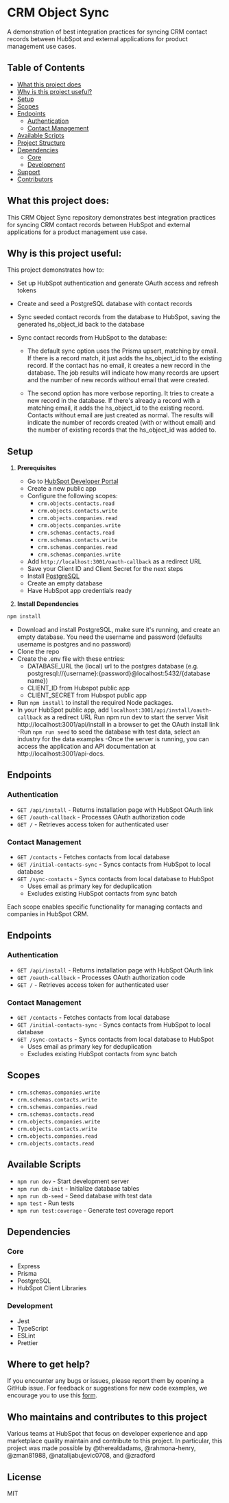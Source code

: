# CRM Object Sync

A demonstration of best integration practices for syncing CRM contact records between HubSpot and external applications for product management use cases.

## Table of Contents

- [What this project does](#what-this-project-does)
- [Why is this project useful?](#why-is-this-project-useful)
- [Setup](#setup)
- [Scopes](#scopes)
- [Endpoints](#endpoints)
  - [Authentication](#authentication)
  - [Contact Management](#contact-management)
- [Available Scripts](#available-scripts)
- [Project Structure](#project-structure)
- [Dependencies](#dependencies)
  - [Core](#core)
  - [Development](#development)
- [Support](#support)
- [Contributors](#contributors)

## What this project does:

This CRM Object Sync repository demonstrates best integration practices for syncing CRM contact records between HubSpot and external applications for a product management use case.

## Why is this project useful:

This project demonstrates how to:

- Set up HubSpot authentication and generate OAuth access and refresh tokens

- Create and seed a PostgreSQL database with contact records

- Sync seeded contact records from the database to HubSpot, saving the generated hs_object_id back to the database

- Sync contact records from HubSpot to the database:

  - The default sync option uses the Prisma upsert, matching by email. If there is a record match, it just adds the hs_object_id to the existing record. If the contact has no email, it creates a new record in the database. The job results will indicate how many records are upsert and the number of new records without email that were created.

  - The second option has more verbose reporting. It tries to create a new record in the database. If there's already a record with a matching email, it adds the hs_object_id to the existing record. Contacts without email are just created as normal. The results will indicate the number of records created (with or without email) and the number of existing records that the hs_object_id was added to.

## Setup

1. **Prerequisites**

   - Go to [HubSpot Developer Portal](https://developers.hubspot.com/)
   - Create a new public app
   - Configure the following scopes:
     - `crm.objects.contacts.read`
     - `crm.objects.contacts.write`
     - `crm.objects.companies.read`
     - `crm.objects.companies.write`
     - `crm.schemas.contacts.read`
     - `crm.schemas.contacts.write`
     - `crm.schemas.companies.read`
     - `crm.schemas.companies.write`
   - Add `http://localhost:3001/oauth-callback` as a redirect URL
   - Save your Client ID and Client Secret for the next steps
   - Install [PostgreSQL](https://www.postgresql.org/download/)
   - Create an empty database
   - Have HubSpot app credentials ready

2. **Install Dependencies**

```bash
npm install
```

- Download and install PostgreSQL, make sure it's running, and create an empty database. You need the username and password (defaults username is postgres and no password)
- Clone the repo
- Create the .env file with these entries:
  - DATABASE_URL the (local) url to the postgres database (e.g. postgresql://{username}:{password}@localhost:5432/{database name})
  - CLIENT_ID from Hubspot public app
  - CLIENT_SECRET from Hubspot public app
- Run `npm install` to install the required Node packages.
- In your HubSpot public app, add `localhost:3001/api/install/oauth-callback` as a redirect URL
  Run npm run dev to start the server
  Visit http://localhost:3001/api/install in a browser to get the OAuth install link
  -Run `npm run seed` to seed the database with test data, select an industry for the data examples
  -Once the server is running, you can access the application and API documentation at http://localhost:3001/api-docs.

## Endpoints

### Authentication

- `GET /api/install` - Returns installation page with HubSpot OAuth link
- `GET /oauth-callback` - Processes OAuth authorization code
- `GET /` - Retrieves access token for authenticated user

### Contact Management

- `GET /contacts` - Fetches contacts from local database
- `GET /initial-contacts-sync` - Syncs contacts from HubSpot to local database
- `GET /sync-contacts` - Syncs contacts from local database to HubSpot
  - Uses email as primary key for deduplication
  - Excludes existing HubSpot contacts from sync batch

Each scope enables specific functionality for managing contacts and companies in HubSpot CRM.

## Endpoints

### Authentication

- `GET /api/install` - Returns installation page with HubSpot OAuth link
- `GET /oauth-callback` - Processes OAuth authorization code
- `GET /` - Retrieves access token for authenticated user

### Contact Management

- `GET /contacts` - Fetches contacts from local database
- `GET /initial-contacts-sync` - Syncs contacts from HubSpot to local database
- `GET /sync-contacts` - Syncs contacts from local database to HubSpot
  - Uses email as primary key for deduplication
  - Excludes existing HubSpot contacts from sync batch

## Scopes

- `crm.schemas.companies.write`
- `crm.schemas.contacts.write`
- `crm.schemas.companies.read`
- `crm.schemas.contacts.read`
- `crm.objects.companies.write`
- `crm.objects.contacts.write`
- `crm.objects.companies.read`
- `crm.objects.contacts.read`

## Available Scripts

- `npm run dev` - Start development server
- `npm run db-init` - Initialize database tables
- `npm run db-seed` - Seed database with test data
- `npm test` - Run tests
- `npm run test:coverage` - Generate test coverage report

## Dependencies

### Core

- Express
- Prisma
- PostgreSQL
- HubSpot Client Libraries

### Development

- Jest
- TypeScript
- ESLint
- Prettier

## Where to get help?

If you encounter any bugs or issues, please report them by opening a GitHub issue. For feedback or suggestions for new code examples, we encourage you to use this [form](https://survey.hsforms.com/1RT0f09LSTHuflzNtMbr2jA96it).

## Who maintains and contributes to this project

Various teams at HubSpot that focus on developer experience and app marketplace quality maintain and contribute to this project. In particular, this project was made possible by @therealdadams, @rahmona-henry, @zman81988, @natalijabujevic0708, and @zradford

## License

MIT
